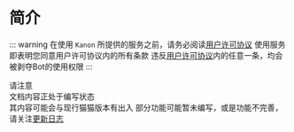 # 简介

::: warning
在使用 `Kanon` 所提供的服务之前，请务必阅读[用户许可协议](/Eula/)
使用服务即表明您同意用户许可协议内的所有条款
违反[用户许可协议](/Eula/)内的任意一条，均会被剥夺Bot的使用权限
:::

请注意  
文档内容正处于编写状态  
其内容可能会与现行猫猫版本有出入
部分功能可能暂未编写，或是功能不完善，请关注[更新日志](/ChangeLog/)
